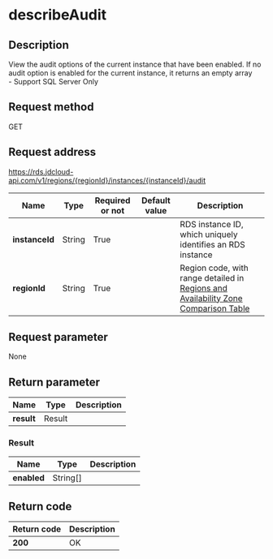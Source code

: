 # describeAudit


## Description
View the audit options of the current instance that have been enabled. If no audit option is enabled for the current instance, it returns an empty array<br>- Support SQL Server Only

## Request method
GET

## Request address
https://rds.jdcloud-api.com/v1/regions/{regionId}/instances/{instanceId}/audit

|Name|Type|Required or not|Default value|Description|
|---|---|---|---|---|
|**instanceId**|String|True||RDS instance ID, which uniquely identifies an RDS instance|
|**regionId**|String|True||Region code, with range detailed in [Regions and Availability Zone Comparison Table](../Enum-Definitions/Regions-AZ.md)|

## Request parameter
None


## Return parameter
|Name|Type|Description|
|---|---|---|
|**result**|Result||


### <a name="Result">Result</a>
|Name|Type|Description|
|---|---|---|
|**enabled**|String[]||

## Return code
|Return code|Description|
|---|---|
|**200**|OK|
